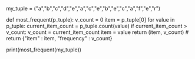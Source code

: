 my_tuple = ("a","b","c","d","e","a","c","e","b","e","c","a","f","e","r")

def most_frequent(p_tuple):
    v_count = 0
    item = p_tuple[0]
    for value in p_tuple:
        current_item_count = p_tuple.count(value)
        if current_item_count > v_count:
            v_count = current_item_count
            item = value
    return (item, v_count)
    # return {"item" : item, "frequency" : v_count}

print(most_frequent(my_tuple))
